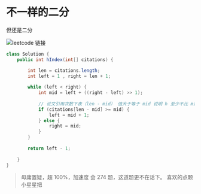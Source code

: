 # 不一样的二分
但还是二分
&nbsp;

![leetcode 链接](https://leetcode-cn.com/problems/h-index-ii/solution/fen-xiang-bu-yi-yang-de-bian-chong-er-fe-g3p9/)

```java
class Solution {
    public int hIndex(int[] citations) {

        int len = citations.length;
        int left = 1 , right = len + 1;
        
        while (left < right) {
            int mid = left + ((right - left) >> 1);
            
            // 论文引用次数下表（len - mid） 值大于等于 mid 说明 h 至少不比 mid 小
            if (citations[len - mid] >= mid) {
                left = mid + 1;
            } else {
                right = mid;
            }
        }
        
        return left - 1;
        
    }
}
```

> 毋庸置疑，超 100%，加速度
> 会 274 题，这道题更不在话下。 喜欢的点颗小星星把 
